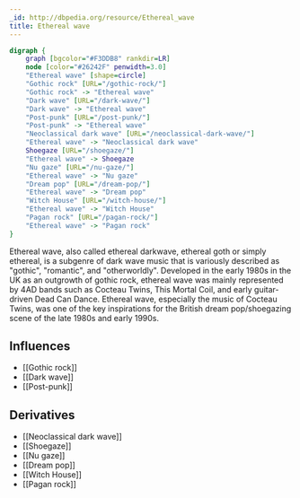 ```yaml
---
_id: http://dbpedia.org/resource/Ethereal_wave
title: Ethereal wave
---
```


```dot
digraph {
	graph [bgcolor="#F3DDB8" rankdir=LR]
	node [color="#26242F" penwidth=3.0]
	"Ethereal wave" [shape=circle]
	"Gothic rock" [URL="/gothic-rock/"]
	"Gothic rock" -> "Ethereal wave"
	"Dark wave" [URL="/dark-wave/"]
	"Dark wave" -> "Ethereal wave"
	"Post-punk" [URL="/post-punk/"]
	"Post-punk" -> "Ethereal wave"
	"Neoclassical dark wave" [URL="/neoclassical-dark-wave/"]
	"Ethereal wave" -> "Neoclassical dark wave"
	Shoegaze [URL="/shoegaze/"]
	"Ethereal wave" -> Shoegaze
	"Nu gaze" [URL="/nu-gaze/"]
	"Ethereal wave" -> "Nu gaze"
	"Dream pop" [URL="/dream-pop/"]
	"Ethereal wave" -> "Dream pop"
	"Witch House" [URL="/witch-house/"]
	"Ethereal wave" -> "Witch House"
	"Pagan rock" [URL="/pagan-rock/"]
	"Ethereal wave" -> "Pagan rock"
}
```

Ethereal wave, also called ethereal darkwave, ethereal goth or simply ethereal, is a subgenre of dark wave music that is variously described as "gothic", "romantic", and "otherworldly". Developed in the early 1980s in the UK as an outgrowth of gothic rock, ethereal wave was mainly represented by 4AD bands such as Cocteau Twins, This Mortal Coil, and early guitar-driven Dead Can Dance. Ethereal wave, especially the music of Cocteau Twins, was one of the key inspirations for the British dream pop/shoegazing scene of the late 1980s and early 1990s.

## Influences

- [[Gothic rock]]
- [[Dark wave]]
- [[Post-punk]]

## Derivatives

- [[Neoclassical dark wave]]
- [[Shoegaze]]
- [[Nu gaze]]
- [[Dream pop]]
- [[Witch House]]
- [[Pagan rock]]
